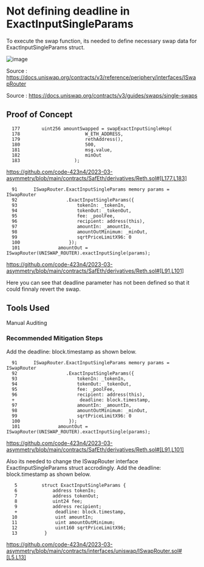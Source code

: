 # Not defining deadline in ExactInputSingleParams 

To execute the swap function, its needed to define necessary swap data for ExactInputSingleParams struct. 

![image](https://user-images.githubusercontent.com/118436384/228734373-c5b7348b-0fbe-4f93-8fec-c0389a053338.png)


Source : https://docs.uniswap.org/contracts/v3/reference/periphery/interfaces/ISwapRouter

Source : https://docs.uniswap.org/contracts/v3/guides/swaps/single-swaps


## Proof of Concept

      177        uint256 amountSwapped = swapExactInputSingleHop(
      178                        W_ETH_ADDRESS,
      179                        rethAddress(),
      180                        500,
      181                        msg.value,
      182                        minOut
      183                    );



https://github.com/code-423n4/2023-03-asymmetry/blob/main/contracts/SafEth/derivatives/Reth.sol#[L177,L183]


      91      ISwapRouter.ExactInputSingleParams memory params = ISwapRouter
      92                  .ExactInputSingleParams({
      93                      tokenIn: _tokenIn,
      94                      tokenOut: _tokenOut,
      95                      fee: _poolFee,
      96                      recipient: address(this),
      97                      amountIn: _amountIn,
      98                      amountOutMinimum: _minOut,
      99                      sqrtPriceLimitX96: 0
      100                  });
      101              amountOut = ISwapRouter(UNISWAP_ROUTER).exactInputSingle(params);

https://github.com/code-423n4/2023-03-asymmetry/blob/main/contracts/SafEth/derivatives/Reth.sol#[L91,L101]

Here you can see that deadline parameter has not been defined so that it could finnaly revert the swap.

## Tools Used

Manual Auditing

### Recommended Mitigation Steps

Add the deadline: block.timestamp as shown below.

      91      ISwapRouter.ExactInputSingleParams memory params = ISwapRouter
      92                  .ExactInputSingleParams({
      93                      tokenIn: _tokenIn,
      94                      tokenOut: _tokenOut,
      95                      fee: _poolFee,
      96                      recipient: address(this),
      +                        deadline: block.timestamp,
      97                      amountIn: _amountIn,
      98                      amountOutMinimum: _minOut,
      99                      sqrtPriceLimitX96: 0
      100                  });
      101              amountOut = ISwapRouter(UNISWAP_ROUTER).exactInputSingle(params);
      
https://github.com/code-423n4/2023-03-asymmetry/blob/main/contracts/SafEth/derivatives/Reth.sol#[L91,L101]

Also its needed to change the ISwapRouter interface ExactInputSingleParams struct accrodingly. Add the  deadline: block.timestamp as shown
below.

       5         struct ExactInputSingleParams {
       6             address tokenIn;
       7             address tokenOut;
       8             uint24 fee;
       9             address recipient;
       +              deadline: block.timestamp,
      10              uint amountIn;
      11              uint amountOutMinimum;
      12              uint160 sqrtPriceLimitX96;
      13          }


https://github.com/code-423n4/2023-03-asymmetry/blob/main/contracts/interfaces/uniswap/ISwapRouter.sol#[L5,L13]



